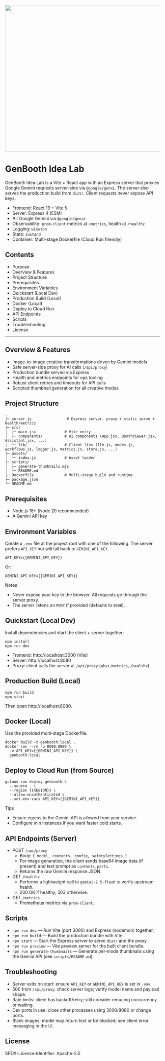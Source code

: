 <div align="center">
<img width="1200" height="475" alt="GHBanner" src="https://github.com/user-attachments/assets/0aa67016-6eaf-458a-adb2-6e31a0763ed6" />
</div>

# GenBooth Idea Lab

GenBooth Idea Lab is a Vite + React app with an Express server that proxies Google Gemini requests server‑side via `@google/genai`. The server also serves the production build from `dist/`. Client requests never expose API keys.

- Frontend: React 19 + Vite 5
- Server: Express 4 (ESM)
- AI: Google Gemini via `@google/genai`
- Observability: `prom-client` metrics at `/metrics`, health at `/healthz`
- Logging: `winston`
- State: `zustand`
- Container: Multi-stage Dockerfile (Cloud Run friendly)

## Contents
- Purpose
- Overview & Features
- Project Structure
- Prerequisites
- Environment Variables
- Quickstart (Local Dev)
- Production Build (Local)
- Docker (Local)
- Deploy to Cloud Run
- API Endpoints
- Scripts
- Troubleshooting
- License

---

## Overview & Features
- Image-to-image creative transformations driven by Gemini models
- Safe server-side proxy for AI calls (`/api/proxy`)
- Production bundle served via Express
- Health and metrics endpoints for ops tooling
- Robust client retries and timeouts for API calls
- Scripted thumbnail generation for all creative modes

## Project Structure
```
.
├─ server.js                # Express server, proxy + static serve + health/metrics
├─ src/
│  ├─ main.jsx             # Vite entry
│  ├─ components/          # UI components (App.jsx, BoothViewer.jsx, Assistant.jsx, ...)
│  └─ lib/                 # Client libs (llm.js, modes.js, workflows.js, logger.js, metrics.js, store.js, ...)
├─ assets/
│  └─ index.js             # Asset loader
├─ scripts/
│  ├─ generate-thumbnails.mjs
│  └─ README.md
├─ Dockerfile              # Multi-stage build and runtime
├─ package.json
└─ README.md
```

## Prerequisites
- Node.js 18+ (Node 20 recommended)
- A Gemini API key

## Environment Variables
Create a `.env` file at the project root with one of the following. The server prefers `API_KEY` but will fall back to `GEMINI_API_KEY`.
```
API_KEY={{GEMINI_API_KEY}}
```
Or:
```
GEMINI_API_KEY={{GEMINI_API_KEY}}
```
Notes
- Never expose your key to the browser. All requests go through the server proxy.
- The server listens on `PORT` if provided (defaults to `8080`).

## Quickstart (Local Dev)
Install dependencies and start the client + server together:
```
npm install
npm run dev
```
- Frontend: http://localhost:3000 (Vite)
- Server: http://localhost:8080
- Proxy: client calls the server at `/api/proxy` (also `/metrics`, `/healthz`)

## Production Build (Local)
```
npm run build
npm start
```
Then open http://localhost:8080.

## Docker (Local)
Use the provided multi-stage Dockerfile.
```
docker build -t genbooth:local .
docker run --rm -p 8080:8080 \
  -e API_KEY={{GEMINI_API_KEY}} \
  genbooth:local
```

## Deploy to Cloud Run (from Source)
```
gcloud run deploy genbooth \
  --source . \
  --region {{REGION}} \
  --allow-unauthenticated \
  --set-env-vars API_KEY={{GEMINI_API_KEY}}
```
Tips
- Ensure egress to the Gemini API is allowed from your service.
- Configure min instances if you want faster cold starts.

## API Endpoints (Server)
- POST `/api/proxy`
  - Body: `{ model, contents, config, safetySettings }`
  - For image generation, the client sends base64 image data (if present) and text prompt as `contents.parts`.
  - Returns the raw Gemini response JSON.
- GET `/healthz`
  - Performs a lightweight call to `gemini-2.5-flash` to verify upstream health.
  - 200 OK if healthy; 503 otherwise.
- GET `/metrics`
  - Prometheus metrics via `prom-client`.

## Scripts
- `npm run dev` — Run Vite (port 3000) and Express (nodemon) together.
- `npm run build` — Build the production bundle with Vite.
- `npm start` — Start the Express server to serve `dist/` and the proxy.
- `npm run preview` — Vite preview server for the built client bundle.
- `npm run generate-thumbnails` — Generate per-mode thumbnails using the Gemini API (see `scripts/README.md`).

## Troubleshooting
- Server exits on start: ensure `API_KEY` or `GEMINI_API_KEY` is set in `.env`.
- 500 from `/api/proxy`: check server logs; verify model name and payload shape.
- Rate limits: client has backoff/retry; still consider reducing concurrency or waiting.
- Dev ports in use: close other processes using 3000/8080 or change ports.
- Blank images: model may return text or be blocked; see client error messaging in the UI.

## License
SPDX-License-Identifier: Apache-2.0
